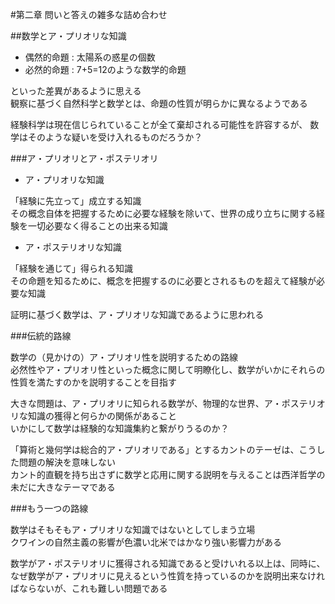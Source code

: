 #第二章 問いと答えの雑多な詰め合わせ

##数学とア・プリオリな知識

* 偶然的命題 : 太陽系の惑星の個数
* 必然的命題 : 7+5=12のような数学的命題

といった差異があるように思える  
観察に基づく自然科学と数学とは、命題の性質が明らかに異なるようである  

経験科学は現在信じられていることが全て棄却される可能性を許容するが、
数学はそのような疑いを受け入れるものだろうか？

###ア・プリオリとア・ポステリオリ

* ア・プリオリな知識

「経験に先立って」成立する知識  
その概念自体を把握するために必要な経験を除いて、世界の成り立ちに関する経験を一切必要なく得ることの出来る知識

* ア・ポステリオリな知識

「経験を通じて」得られる知識  
その命題を知るために、概念を把握するのに必要とされるものを超えて経験が必要な知識

証明に基づく数学は、ア・プリオリな知識であるように思われる

###伝統的路線

数学の（見かけの）ア・プリオリ性を説明するための路線  
必然性やア・プリオリ性といった概念に関して明瞭化し、数学がいかにそれらの性質を満たすのかを説明することを目指す

大きな問題は、ア・プリオリに知られる数学が、物理的な世界、ア・ポステリオリな知識の獲得と何らかの関係があること  
いかにして数学は経験的な知識集約と繋がりうるのか？  

「算術と幾何学は総合的ア・プリオリである」とするカントのテーゼは、こうした問題の解決を意味しない  
カント的直観を持ち出さずに数学と応用に関する説明を与えることは西洋哲学の未だに大きなテーマである

###もう一つの路線

数学はそもそもア・プリオリな知識ではないとしてしまう立場  
クワインの自然主義の影響が色濃い北米ではかなり強い影響力がある	

数学がア・ポステリオリに獲得される知識であると受けいれる以上は、同時に、
なぜ数学がア・プリオリに見えるという性質を持っているのかを説明出来なければならないが、これも難しい問題である

